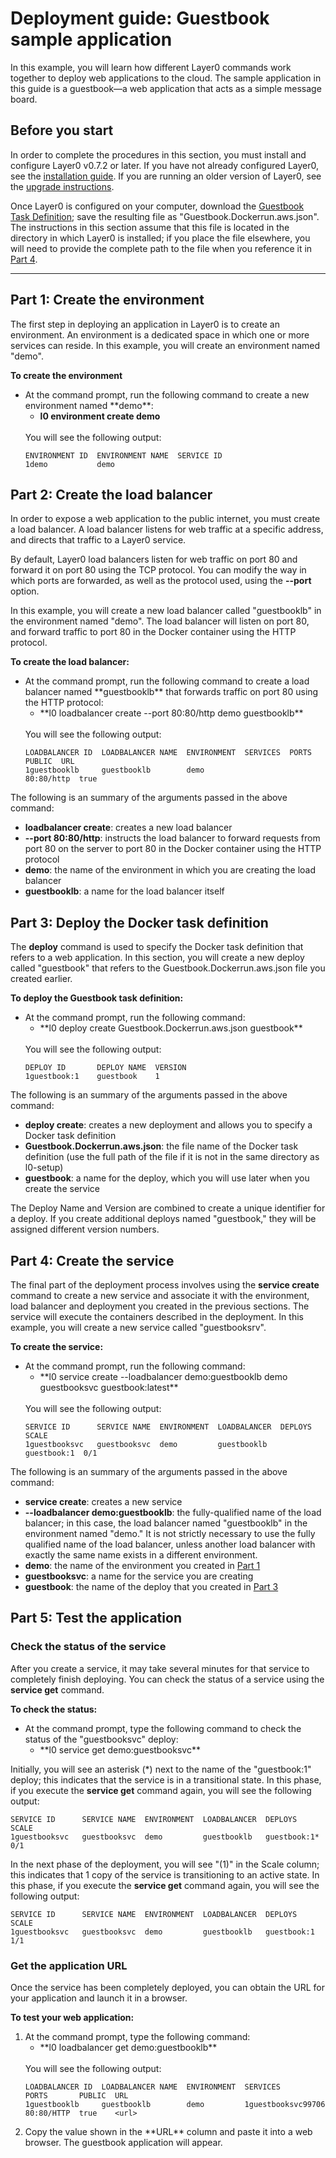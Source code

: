 # Deployment guide: Guestbook sample application
In this example, you will learn how different Layer0 commands work together to deploy web applications to the cloud. The sample application in this guide is a guestbook&mdash;a web application that acts as a simple message board.

## Before you start
In order to complete the procedures in this section, you must install and configure Layer0 v0.7.2 or later. If you have not already configured Layer0, see the [installation guide](/setup/install). If you are running an older version of Layer0, see the [upgrade instructions](/setup/update#upgrading-older-versions-of-layer0).

Once Layer0 is configured on your computer, download the [Guestbook Task Definition](https://gitlab.imshealth.com/xfra/layer0-samples/blob/master/guestbook/app/Dockerrun.aws.json); save the resulting file as "Guestbook.Dockerrun.aws.json". The instructions in this section assume that this file is located in the directory in which Layer0 is installed; if you place the file elsewhere, you will need to provide the complete path to the file when you reference it in [Part 4](#part-4-create-the-service).

---

## Part 1: Create the environment

The first step in deploying an application in Layer0 is to create an environment.
An environment is a dedicated space in which one or more services can reside. In this example, you will create an environment named "demo".

**To create the environment**
<ul>
  <li>At the command prompt, run the following command to create a new environment named **demo**:
    <ul>
      <li class="command"><strong>l0 environment create demo</strong></li>
    </ul>
  <br />You will see the following output:
<pre class="code"><code>ENVIRONMENT ID  ENVIRONMENT NAME  SERVICE ID
1demo           demo</code></pre>
  </li>
</ul>

## Part 2: Create the load balancer

In order to expose a web application to the public internet, you must create a load balancer. A load balancer listens for web traffic at a specific address, and directs that traffic to a Layer0 service.

By default, Layer0 load balancers listen for web traffic on port 80 and forward it on port 80 using the TCP protocol. You can modify the way in which ports are forwarded, as well as the protocol used, using the **--port** option.

In this example, you will create a new load balancer called "guestbooklb" in the environment named "demo". The load balancer will listen on port 80, and forward traffic to port 80 in the Docker container using the HTTP protocol.

**To create the load balancer:**
<ul>
  <li>At the command prompt, run the following command to create a load balancer named **guestbooklb** that forwards traffic on port 80 using the HTTP protocol:
    <ul>
      <li class="command">**l0 loadbalancer create --port 80:80/http demo guestbooklb**</li>
    </ul>
  <br />You will see the following output:
<pre class="code"><code>LOADBALANCER ID  LOADBALANCER NAME  ENVIRONMENT  SERVICES  PORTS       PUBLIC  URL
1guestbooklb     guestbooklb        demo                   80:80/http  true</code></pre>

  </li>
</ul>

The following is an summary of the arguments passed in the above command:

* **loadbalancer create**: creates a new load balancer
* **--port 80:80/http**: instructs the load balancer to forward requests from port 80 on the server to port 80 in the Docker container using the HTTP protocol
* **demo**: the name of the environment in which you are creating the load balancer
* **guestbooklb**: a name for the load balancer itself

## Part 3: Deploy the Docker task definition

The **deploy** command is used to specify the Docker task definition that refers to a web application. In this section, you will create a new deploy called "guestbook" that refers to the Guestbook.Dockerrun.aws.json file you created earlier.

**To deploy the Guestbook task definition:**
<ul>
  <li>At the command prompt, run the following command:
    <ul>
      <li class="command">**l0 deploy create Guestbook.Dockerrun.aws.json guestbook**</li>
    </ul>
  <br />You will see the following output:
<pre class="code"><code>DEPLOY ID       DEPLOY NAME  VERSION
1guestbook:1    guestbook    1</code></pre>
  </li>
</ul>

The following is an summary of the arguments passed in the above command:

* **deploy create**: creates a new deployment and allows you to specify a Docker task definition
* **Guestbook.Dockerrun.aws.json**: the file name of the Docker task definition (use the full path of the file if it is not in the same directory as l0-setup)
* **guestbook**: a name for the deploy, which you will use later when you create the service

The Deploy Name and Version are combined to create a unique identifier for a deploy.
If you create additional deploys named "guestbook,"  they will be assigned different version numbers.

## Part 4: Create the service
The final part of the deployment process involves using the **service create** command to create a new service and associate it with the environment, load balancer and deployment you created in the previous sections. The service will execute the containers described in the deployment. In this example, you will create a new service called "guestbooksrv".

**To create the service:**
<ul>
  <li>At the command prompt, run the following command:
    <ul>
      <li class="command">**l0 service create --loadbalancer demo:guestbooklb demo guestbooksvc guestbook:latest**</li>
    </ul>
  <br />You will see the following output:
<pre class="code"><code>SERVICE ID  	SERVICE NAME  ENVIRONMENT  LOADBALANCER  DEPLOYS      SCALE
1guestbooksvc   guestbooksvc  demo         guestbooklb   guestbook:1  0/1</code></pre>
  </li>
</ul>

The following is an summary of the arguments passed in the above command:

* **service create**: creates a new service
* **--loadbalancer demo:guestbooklb**: the fully-qualified name of the load balancer; in this case, the load balancer named "guestbooklb" in the environment named "demo." It is not strictly necessary to use the fully qualified name of the load balancer, unless another load balancer with exactly the same name exists in a different environment.
* **demo**: the name of the environment you created in [Part 1](#part-1-create-the-environment)
* **guestbooksvc**: a name for the service you are creating
* **guestbook**: the name of the deploy that you created in [Part 3](#part-3-deploy-the-docker-task-definition)

## Part 5: Test the application

### Check the status of the service

After you create a service, it may take several minutes for that service to completely finish deploying. You can check the status of a service using the **service get** command.

**To check the status:**
<ul>
  <li>At the command prompt, type the following command to check the status of the "guestbooksvc" deploy:
    <ul>
      <li class="command">**l0 service get demo:guestbooksvc**</li>
    </ul></li>
</ul>

Initially, you will see an asterisk (\*) next to the name of the "guestbook:1" deploy; this indicates that the service is in a transitional state. In this phase, if you execute the **service get** command again, you will see the following output:
```
SERVICE ID  	SERVICE NAME  ENVIRONMENT  LOADBALANCER  DEPLOYS       SCALE
1guestbooksvc   guestbooksvc  demo         guestbooklb   guestbook:1*  0/1
```

In the next phase of the deployment, you will see "(1)" in the Scale column; this indicates that 1 copy of the service is transitioning to an active state. In this phase, if you execute the **service get** command again, you will see the following output:

```
SERVICE ID  	SERVICE NAME  ENVIRONMENT  LOADBALANCER  DEPLOYS      SCALE
1guestbooksvc   guestbooksvc  demo         guestbooklb   guestbook:1  1/1
```

### Get the application URL
Once the service has been completely deployed, you can obtain the URL for your application and launch it in a browser.

**To test your web application:**
<ol>
  <li>At the command prompt, type the following command:
    <ul>
      <li class="command">**l0 loadbalancer get demo:guestbooklb**</li>
    </ul><br />
  You will see the following output:
  <pre class="code"><code>LOADBALANCER ID  LOADBALANCER NAME  ENVIRONMENT  SERVICES            PORTS       PUBLIC  URL
1guestbooklb     guestbooklb        demo         1guestbooksvc99706  80:80/HTTP  true    &lt;url&gt;</code></pre></li>
  <li>Copy the value shown in the **URL** column and paste it into a web browser. The guestbook application will appear.</li>
</ol>
